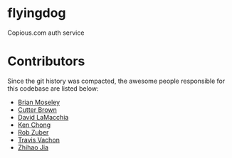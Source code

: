# flyingdog

Copious.com auth service

# Contributors

Since the git history was compacted, the awesome people responsible for this
codebase are listed below:

* [Brian Moseley](http://github.com/bcm)
* [Cutter Brown](http://github.com/cutter)
* [David LaMacchia](http://github.com/dlamacchia)
* [Ken Chong](http://github.com/kenchong)
* [Rob Zuber](http://github.com/z00b)
* [Travis Vachon](http://github.com/travis)
* [Zhihao Jia](http://github.com/zhihaojia)

